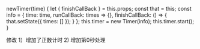 

newTimer(time) {
    let { finishCallBack } = this.props;
    const that = this;
    const info = {
      time: time,
      runCallBack: times => {},
      finishCallBack: () => {
        that.setState({
          times: []
        });
      }
    };
    this.timer = new Timer(info);
    this.timer.start();
  }

修改
    1）增加了正数计时
    2) 增加第0秒处理